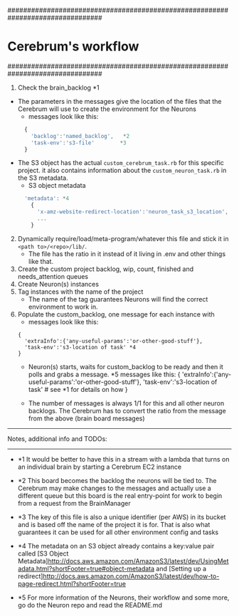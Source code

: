 ################################################################################
#                           Cerebrum's workflow
################################################################################
1. Check the brain_backlog                                                  *1
  * The parameters in the messages give the location of the files that the
      Cerebrum will use to create the environment for the Neurons
      - messages look like this: 
      ```Javascript
        {
          'backlog':'named_backlog',   *2
          'task-env':'s3-file'        *3                                                    
        }
      ```
  * The S3 object has the actual `custom_cerebrum_task.rb` for this specific project.
    it also contains information about the `custom_neuron_task.rb` in the S3 metadata.
    - S3 object metadata
    ```Javascript
      'metadata': *4
        {
          'x-amz-website-redirect-location':'neuron_task_s3_location',
          ...
        } 
    ```
2. Dynamically require/load/meta-program/whatever this file and stick it in
    `<path to>/<repo>/lib/`.
    * The file has the ratio in it instead of it living in .env and other things like that.
3. Create the custom project backlog, wip, count, finished and needs_attention queues
4. Create Neuron(s) instances
5. Tag instances with the name of the project
    * The name of the tag guarantees Neurons will find the correct environment to work in.
6. Populate the custom_backlog, one message for each instance with 
    - messages look like this:
    ```Javasript
    {
      'extraInfo':{'any-useful-params':'or-other-good-stuff'},
      'task-env':'s3-location of task' *4
    }
    ```
      * Neuron(s) starts, waits for custom_backlog to be ready and then it polls 
        and grabs a message. *5
          messages like this:
           {
             'extraInfo':{'any-useful-params':'or-other-good-stuff'},
             'task-env':'s3-location of task' # see *1 for details on how 
           }
      
      * The number of messages is always 1/1 for this and all other neuron 
        backlogs. The Cerebrum has to convert the ratio from the message 
        from the above (brain board messages)


___________________________________
Notes, additional info and TODOs:
___________________________________
* *1  It would be better to have this in a stream with a lambda that turns on an
      individual brain by starting a Cerebrum EC2 instance

* *2  This board becomes the backlog the neurons will be tied to.  The Cerebrum
      may make changes to the messages and actually use a different queue
      but this board is the real entry-point for work to begin from a request
      from the BrainManager
* *3  The key of this file is also a unique identifier (per AWS) in its bucket
      and is based off the name of the project it is for.  That is also what
      guarantees it can be used for all other environment config and tasks
* *4  The metadata on an S3 object already contains a key:value pair called
      [S3 Object Metadata]http://docs.aws.amazon.com/AmazonS3/latest/dev/UsingMetadata.html?shortFooter=true#object-metadata
      and
      [Setting up a redirect]http://docs.aws.amazon.com/AmazonS3/latest/dev/how-to-page-redirect.html?shortFooter=true
* *5  For more information of the Neurons, their workflow and some more, go do
      the Neuron repo and read the README.md